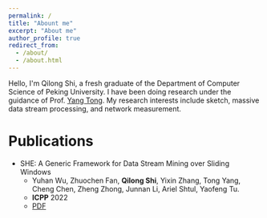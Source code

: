 ```yaml
---
permalink: /
title: "Abount me"
excerpt: "About me"
author_profile: true
redirect_from: 
  - /about/
  - /about.html
---
```


Hello, I'm Qilong Shi, a fresh graduate of the Department of Computer Science of Peking University. I have been doing research under the guidance of Prof. [Yang Tong](https://yangtonghome.github.io/). My research interests include sketch, massive data stream processing, and network measurement.

Publications
======

* SHE: A Generic Framework for Data Stream Mining over Sliding Windows
  * Yuhan Wu, Zhuochen Fan, **Qilong Shi**, Yixin Zhang,  Tong Yang, Cheng Chen, Zheng Zhong, Junnan Li, Ariel Shtul, Yaofeng Tu.
  * **ICPP** 2022
  * [PDF](https://www.google.com/)
